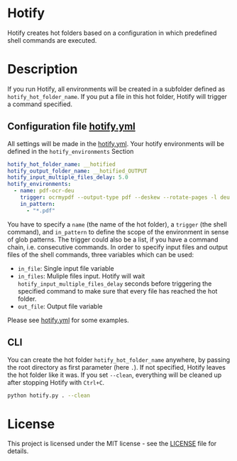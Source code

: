 # Hotify
Hotify creates hot folders based on a configuration in which predefined shell commands are executed.

# Description
If you run Hotify, all environments will be created in a subfolder defined as `hotify_hot_folder_name`. If you put a file in this hot folder, Hotify will trigger a command specified.

## Configuration file [hotify.yml](hotify.yml)
All settings will be made in the [hotify.yml](hotify.yml). Your hotify environments will be defined in the `hotify_environments` Section
```yml
hotify_hot_folder_name: __hotified
hotify_output_folder_name: __hotified_OUTPUT
hotify_input_multiple_files_delay: 5.0
hotify_environments:
  - name: pdf-ocr-deu
    trigger: ocrmypdf --output-type pdf --deskew --rotate-pages -l deu "{in_file}" "{out_file}"
    in_pattern:
      - "*.pdf"
```
You have to specify a `name` (the name of the hot folder), a `trigger` (the shell command), and `in_pattern` to define the scope of the environment in sense of glob patterns. The trigger could also be a list, if you have a command chain, i.e. consecutive commands. In order to specify input files and output files of the shell commands, three variables which can be used:
* `in_file`: Single input file variable
* `in_files`: Muliple files input. Hotify will wait `hotify_input_multiple_files_delay` seconds before triggering the specified command to make sure that every file has reached the hot folder.
* `out_file`: Output file variable

Please see [hotify.yml](hotify.yml) for some examples.

## CLI
You can create the hot folder `hotify_hot_folder_name` anywhere, by passing the root directory as first parameter (here `.`).
If not specified, Hotify leaves the hot folder like it was. If you set `--clean`, everything will be cleaned up after stopping Hotify with `Ctrl+C`.
```bash
python hotify.py . --clean
```

# License
This project is licensed under the MIT license - see the [LICENSE](LICENSE) file for details.
